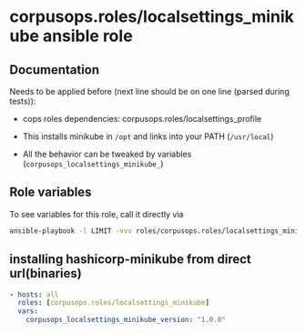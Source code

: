 # corpusops.roles/localsettings_minikube ansible role
## Documentation
Needs to be applied before (next line should be on one line (parsed during tests)):
- cops roles dependencies: corpusops.roles/localsettings_profile

- This installs minikube in `/opt` and links into your PATH (`/usr/local`)
- All the behavior can be tweaked by variables (`corpusops_localsettings_minikube_`)

## Role variables
To see variables for this role, call it directly via
```bash
ansible-playbook -l LIMIT -vvv roles/corpusops.roles/localsettings_minikube_vars/role.yml
```

## installing hashicorp-minikube from direct url(binaries)
```yaml
- hosts: all
  roles: [corpusops.roles/localsettings_minikube]
  vars:
    corpusops_localsettings_minikube_version: "1.0.0"
```
